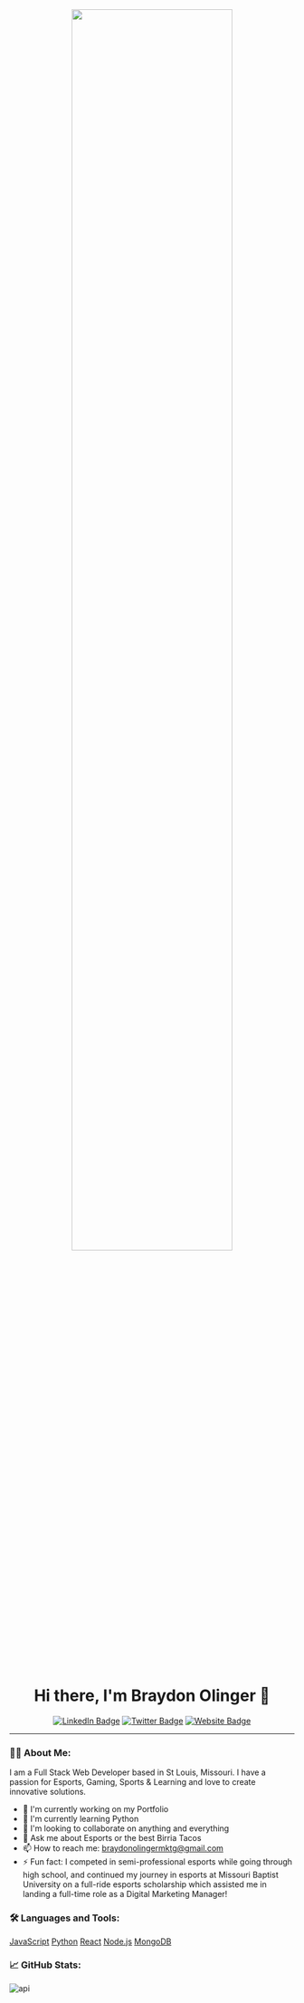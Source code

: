 <div align="center">
<img src="https://media.giphy.com/media/v1.Y2lkPTc5MGI3NjExZGVtemIwNXN2cTVhZjFsYmU3c3dvZHR5Ym1samZxZXU5bWt5bTU5bCZlcD12MV9pbnRlcm5hbF9naWZfYnlfaWQmY3Q9Zw/V7cjRV6CmbWISvj1CO/giphy.gif" width="75%" height="auto" />
</div>

<h1 align="center">Hi there, I'm Braydon Olinger 👋</h1>

<p align="center">
  <a href="[https://www.linkedin.com/in/BraydonOlinger/](https://www.linkedin.com/in/braydon-olinger-191775171/)"><img src="https://img.shields.io/badge/LinkedIn-blue?style=flat-square&logo=linkedin" alt="LinkedIn Badge"/></a>
  <a href="https://twitter.com/Olinbear"><img src="https://img.shields.io/badge/Twitter-blue?style=flat-square&logo=twitter" alt="Twitter Badge"/></a>
  <a href="https://braydon-olinger.my.canva.site.com"><img src="https://img.shields.io/badge/Website-green?style=flat-square" alt="Website Badge"/></a>
</p>

---

### 👨‍💻 About Me:
I am a Full Stack Web Developer based in St Louis, Missouri. I have a passion for Esports, Gaming, Sports & Learning and love to create innovative solutions.

- 🔭 I'm currently working on my Portfolio
- 🌱 I'm currently learning Python
- 👯 I'm looking to collaborate on anything and everything
- 💬 Ask me about Esports or the best Birria Tacos
- 📫 How to reach me: braydonolingermktg@gmail.com
- ⚡ Fun fact: I competed in semi-professional esports while going through high school, and continued my journey in esports at Missouri Baptist University on a full-ride esports scholarship which assisted me in landing a full-time role as a Digital Marketing Manager!

### 🛠️ Languages and Tools:

[JavaScript](https://img.shields.io/badge/-JavaScript-black?style=flat-square&logo=javascript)
[Python](https://img.shields.io/badge/-Python-black?style=flat-square&logo=Python)
[React](https://img.shields.io/badge/-React-black?style=flat-square&logo=react)
[Node.js](https://img.shields.io/badge/-Node.js-black?style=flat-square&logo=node.js)
[MongoDB](https://img.shields.io/badge/-MongoDB-black?style=flat-square&logo=mongodb)
<!-- Add or remove languages and tools as per your skills -->

### 📈 GitHub Stats:

![api](https://github.com/BraydonOlinger/BraydonOlinger/assets/160094144/37c57e55-a1af-4204-9d9b-109feedcf0f5)
